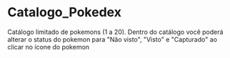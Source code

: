 # Catalogo_Pokedex
Catálogo limitado de pokemons (1 a 20). Dentro do catálogo você poderá alterar o status do pokemon para "Não visto", "Visto" e "Capturado" ao clicar no ícone do pokemon
